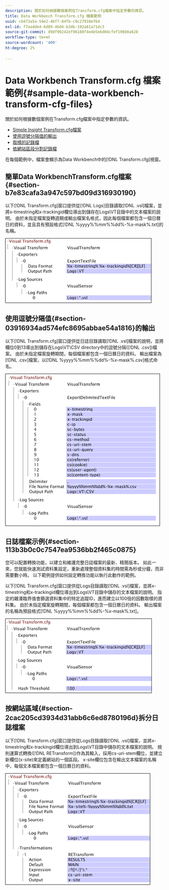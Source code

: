 ```yaml
---
description: 關於如何根據數個案例在Transform.cfg檔案中指定參數的資訊。
title: Data Workbench Transform.cfg 檔案範例
uuid: cb473a5a-54e2-4bf7-84fb-c9c27910ef64
exl-id: f7aadde4-6d89-4bd4-b34b-192a81a71dc3
source-git-commit: d9df90242ef96188f4e4b5e6d04cfef196b0a628
workflow-type: tm+mt
source-wordcount: '409'
ht-degree: 2%

---
```


# Data Workbench Transform.cfg 檔案範例{#sample-data-workbench-transform-cfg-files}

關於如何根據數個案例在Transform.cfg檔案中指定參數的資訊。

* [Simple Insight Transform.cfg檔案](../../../../../home/c-dataset-const-proc/c-transf-func/c-config-files-transf/t-ins-transf-file/c-sample-transf-files.md#section-b7e83cafa3a947c597bd09d316930190)
* [使用逗號分隔值的輸出](../../../../../home/c-dataset-const-proc/c-transf-func/c-config-files-transf/t-ins-transf-file/c-sample-transf-files.md#section-03916934ad574efc8695abbae54a1816)
* [取樣的記錄檔](../../../../../home/c-dataset-const-proc/c-transf-func/c-config-files-transf/t-ins-transf-file/c-sample-transf-files.md#section-113b3b0c0c7547ea9536bb2f465c0875)
* [依網站區段分割記錄檔](../../../../../home/c-dataset-const-proc/c-transf-func/c-config-files-transf/t-ins-transf-file/c-sample-transf-files.md#section-2cac205cd3934d31abb6c6ed8780196d)

在每個範例中，檔案會顯示為Data Workbench中的[!DNL Transform.cfg]視窗。

## 簡單Data WorkbenchTransform.cfg檔案{#section-b7e83cafa3a947c597bd09d316930190}

以下[!DNL Transform.cfg]窗口提供從[!DNL Logs]目錄讀取[!DNL .vsl]檔案，並將x-timestring和x-trackingid欄位導出到儲存在Logs\VT目錄中的文本檔案的說明。 由於未指定檔案旋轉週期或輸出檔案名格式，因此每個檔案都包含一個日曆日的資料，並且具有預設格式[!DNL %yyyy%%mm%%dd%-%x-mask%.txt]的名稱。

![](assets/cfg_VisualTransform_SimpleExample.png)

## 使用逗號分隔值{#section-03916934ad574efc8695abbae54a1816}的輸出

以下[!DNL Transform.cfg]窗口提供從日誌目錄讀取[!DNL .vsl]檔案的說明，並將欄位0到13導出到儲存在Logs\VT\CSV directory中的逗號分隔([!DNL .csv])檔案。 由於未指定檔案旋轉期間，每個檔案都包含一個日曆日的資料。 輸出檔案為[!DNL .csv]檔案，以[!DNL %yyyy%%mm%%dd%-%x-mask%.csv]格式命名。

![](assets/cfg_VisualTransform_CSVExample.png)

## 日誌檔案示例{#section-113b3b0c0c7547ea9536bb2f465c0875}

您可以配置轉換功能，以建立和維護完整日誌檔案的最新、精簡版本。 如此一來，您就能快速測試資料集設定，重新處理整個資料集的時間需為秒或分鐘，而非需要數小時。 以下範例提供如何設定轉換功能以執行此動作的範例。

以下[!DNL Transform.cfg]窗口提供從Logs目錄讀取[!DNL .vsl]檔案，並將x-timestring和x-trackingid欄位導出到Logs\VT目錄中儲存的文本檔案的說明。 指定的雜湊臨界值會篩選資料集中的特定追蹤ID，進而建立以100倍的因數取樣的資料集。 由於未指定檔案旋轉期間，每個檔案都包含一個日曆日的資料。 輸出檔案的名稱為預設格式[!DNL %yyyy%%mm%%dd%-%x-mask%.txt]。

![](assets/cfg_VisualTransform_SampledExample.png)

## 按網站區域{#section-2cac205cd3934d31abb6c6ed8780196d}拆分日誌檔案

以下[!DNL Transform.cfg]窗口提供從Logs目錄讀取[!DNL .vsl]檔案，並將x-timestring和x-trackingid欄位導出到Logs\VT目錄中儲存的文本檔案的說明。 規則運算式轉換([!DNL RETransform])作為其輸入，採用cs-uri-stem欄位，並建立新欄位(x-site)來定義網站的一個區段。 x-site欄位包含在輸出文本檔案的名稱中，每個文本檔案都包含一個日曆日的資料。

![](assets/cfg_VisualTransform_SplittingExample.png)
